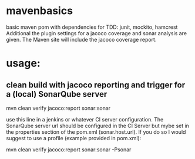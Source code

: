 # mavenbasics

basic maven pom with dependencies for TDD: junit, mockito, hamcrest
Additional the plugin settings for a jacoco coverage and sonar analysis are given.
The Maven site will include the jacoco coverage report.

# usage:
##  clean build with jacoco reporting and trigger for a (local) SonarQube server

mvn clean verify jacoco:report sonar:sonar 

use this line in a jenkins or whatever CI server configuration. The SonarQube server url should be configured in the CI Server but mybe set in the properties section of the pom.xml (sonar.host.url). 
If you do so I would suggest to use a profile (example provided in pom.xml):

mvn clean verify jacoco:report sonar:sonar -Psonar